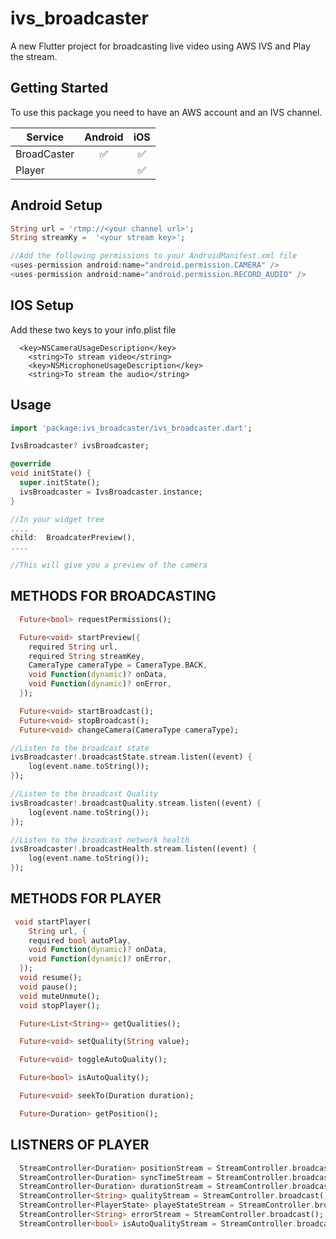 # ivs_broadcaster

A new Flutter project for broadcasting live video using AWS IVS and Play the stream.

## Getting Started  

To use this package you need to have an AWS account and an IVS channel.

| Service                        | Android | iOS |
| ------------------------------ | :-----: | :-: |
| BroadCaster                    | ✅      | ✅  |
| Player                         |         | ✅  |


## Android Setup

```dart
String url = 'rtmp://<your channel url>';
String streamKy =  '<your stream key>';

//Add the following permissions to your AndroidManifest.xml file
<uses-permission android:name="android.permission.CAMERA" />
<uses-permission android:name="android.permission.RECORD_AUDIO" />
```


## IOS Setup

Add these two keys to your info.plist file

```plist
  <key>NSCameraUsageDescription</key>
	<string>To stream video</string>
	<key>NSMicrophoneUsageDescription</key>
	<string>To stream the audio</string>
```

## Usage

```dart
import 'package:ivs_broadcaster/ivs_broadcaster.dart';

IvsBroadcaster? ivsBroadcaster;

@override
void initState() {
  super.initState();
  ivsBroadcaster = IvsBroadcaster.instance;
}

//In your widget tree   
....
child:  BroadcaterPreview(),
....

//This will give you a preview of the camera
```

## METHODS FOR BROADCASTING

```dart
  Future<bool> requestPermissions();

  Future<void> startPreview({
    required String url,
    required String streamKey,
    CameraType cameraType = CameraType.BACK,
    void Function(dynamic)? onData,
    void Function(dynamic)? onError,
  });

  Future<void> startBroadcast();
  Future<void> stopBroadcast();
  Future<void> changeCamera(CameraType cameraType);

//Listen to the broadcast state
ivsBroadcaster!.broadcastState.stream.listen((event) {
    log(event.name.toString());
});

//Listen to the broadcast Quality
ivsBroadcaster!.broadcastQuality.stream.listen((event) {
    log(event.name.toString());
});

//Listen to the broadcast network health
ivsBroadcaster!.broadcastHealth.stream.listen((event) {
    log(event.name.toString());
});
```
## METHODS FOR PLAYER

```dart
 void startPlayer(
    String url, {
    required bool autoPlay,
    void Function(dynamic)? onData,
    void Function(dynamic)? onError,
  });
  void resume();
  void pause();
  void muteUnmute();
  void stopPlayer();

  Future<List<String>> getQualities();

  Future<void> setQuality(String value);

  Future<void> toggleAutoQuality();

  Future<bool> isAutoQuality();

  Future<void> seekTo(Duration duration);

  Future<Duration> getPosition();

```

## LISTNERS OF PLAYER

```dart
  StreamController<Duration> positionStream = StreamController.broadcast();
  StreamController<Duration> syncTimeStream = StreamController.broadcast();
  StreamController<Duration> durationStream = StreamController.broadcast();
  StreamController<String> qualityStream = StreamController.broadcast();
  StreamController<PlayerState> playeStateStream = StreamController.broadcast();
  StreamController<String> errorStream = StreamController.broadcast();
  StreamController<bool> isAutoQualityStream = StreamController.broadcast();
```


 

 


